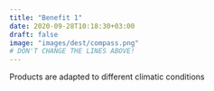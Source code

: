 ```yaml
---
title: "Benefit 1"
date: 2020-09-28T10:18:30+03:00
draft: false 
image: "images/dest/compass.png"
# DON'T CHANGE THE LINES ABOVE!
---
```


Products are adapted to different climatic conditions
